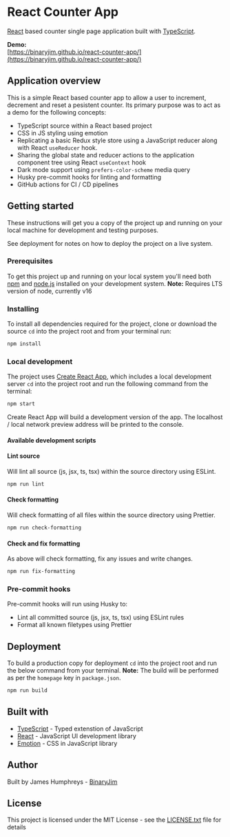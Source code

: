 # React Counter App

[React](https://reactjs.org/) based counter single page application built with [TypeScript](https://www.typescriptlang.org/).

**Demo:**  
[https://binaryjim.github.io/react-counter-app/](https://binaryjim.github.io/react-counter-app/)

## Application overview

This is a simple React based counter app to allow a user to increment, decrement and reset a pesistent counter. Its primary purpose was to act as a demo for the following concepts:

- TypeScript source within a React based project
- CSS in JS styling using emotion
- Replicating a basic Redux style store using a JavaScript reducer along with React `useReducer` hook.
- Sharing the global state and reducer actions to the application component tree using React `useContext` hook
- Dark mode support using `prefers-color-scheme` media query
- Husky pre-commit hooks for linting and formatting
- GitHub actions for CI / CD pipelines

## Getting started

These instructions will get you a copy of the project up and running on your local machine for development and testing purposes.

See deployment for notes on how to deploy the project on a live system.

### Prerequisites

To get this project up and running on your local system you'll need both [npm](https://www.npmjs.com) and [node.js](https://nodejs.org/en/) installed on your development system. **Note:** Requires LTS version of node, currently v16

### Installing

To install all dependencies required for the project, clone or download the source `cd` into the project root and from your terminal run:

```bash
npm install
```

### Local development

The project uses [Create React App](https://facebook.github.io/create-react-app/), which includes a local development server `cd` into the project root and run the following command from the terminal:

```bash
npm start
```

Create React App will build a development version of the app. The localhost / local network preview address will be printed to the console.

#### Available development scripts

#### Lint source

Will lint all source (js, jsx, ts, tsx) within the source directory using ESLint.

```bash
npm run lint
```

#### Check formatting

Will check formatting of all files within the source directory using Prettier.

```bash
npm run check-formatting
```

#### Check and fix formatting

As above will check formatting, fix any issues and write changes.

```bash
npm run fix-formatting
```

### Pre-commit hooks

Pre-commit hooks will run using Husky to:

- Lint all committed source (js, jsx, ts, tsx) using ESLint rules
- Format all known filetypes using Prettier

## Deployment

To build a production copy for deployment `cd` into the project root and run the below command from your terminal. **Note:** The build will be performed as per the `homepage` key in `package.json`.

```bash
npm run build
```

## Built with

- [TypeScript](https://www.typescriptlang.org/) - Typed extenstion of JavaScript
- [React](https://reactjs.org/) - JavaScript UI development library
- [Emotion](https://emotion.sh/) - CSS in JavaScript library

## Author

Built by James Humphreys - [BinaryJim](https://github.com/BinaryJim)

## License

This project is licensed under the MIT License - see the [LICENSE.txt](https://github.com/binaryjim/react-counter-app/blob/master/license.txt) file for details
